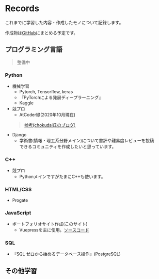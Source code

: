 # Records
これまでに学習した内容・作成したモノについて記録します。

作成物は[GitHub](https://github.com/maronuu)にまとめる予定です。

## プログラミング言語
>整備中
### Python
- 機械学習
    - Pytorch, Tensorflow, keras
    - 『PyTorchによる発展ディープラーニング』
    - Kaggle
- 競プロ
    - AtCoder緑(2020年10月現在)
    > [参考(chokudai氏のブログ)](http://chokudai.hatenablog.com/entry/2019/02/11/155904)
- Django
    - 学術書(情報・理工系分野メイン)について書評や難易度レビューを投稿できるコミュニティを作成したいと思っています。
### C++
- 競プロ
    - PythonメインですがたまにC++も使います。
### HTML/CSS
- Progate
### JavaScript
- ポートフォリオサイト作成(このサイト)
    - Vuepressを主に使用。[ソースコード](https://github.com/maronuu/bio)
### SQL
- 『SQL ゼロから始めるデータベース操作』(PostgreSQL)

## その他学習